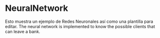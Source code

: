 # NeuralNetwork
Esto muestra un ejemplo de Redes Neuronales así como una plantilla para editar.
The neural network is implemented to know the possible clients that can leave a bank.
